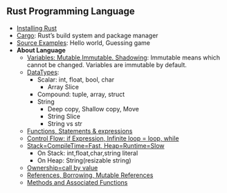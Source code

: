 ## Rust Programming Language
- [Installing Rust](Install)
- [Cargo](Source/Cargo): Rust’s build system and package manager
- [Source Examples](Source): Hello world, Guessing game
- **About Language**
  - [Variables: Mutable,Immutable. Shadowing](Variables): Immutable means which cannot be changed. Variables are immutable by default.
  - [DataTypes](Data_Types):
    - Scalar: int, float, bool, char
      - Array Slice
    - Compound: tuple, array, struct
    - String
      - Deep copy, Shallow copy, Move
      - String Slice
      - String vs str
  - [Functions, Statements & expressions](Functions)
  - [Control Flow: if Expression, Infinite loop = loop, while](Control_Flow)
  - [Stack=CompileTime=Fast, Heap=Runtime=Slow](StackHeap_CompileRuntime)
    - On Stack: int,float,char,string literal
    - On Heap: String(resizable string)
  - [Ownership=call by value](Ownership_and_Functions)
  - [References, Borrowing, Mutable References](Reference_Borrowing)
  - [Methods and Associated Functions](Methods_AssociatedFunctions)

